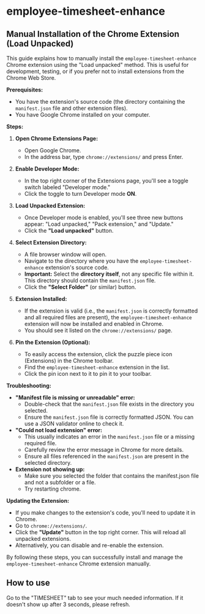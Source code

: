 # employee-timesheet-enhance

## Manual Installation of the Chrome Extension (Load Unpacked)

This guide explains how to manually install the `employee-timesheet-enhance` Chrome extension using the "Load unpacked" method. This is useful for development, testing, or if you prefer not to install extensions from the Chrome Web Store.

**Prerequisites:**

*   You have the extension's source code (the directory containing the `manifest.json` file and other extension files).
*   You have Google Chrome installed on your computer.

**Steps:**

1.  **Open Chrome Extensions Page:**
    *   Open Google Chrome.
    *   In the address bar, type `chrome://extensions/` and press Enter.

2.  **Enable Developer Mode:**
    *   In the top right corner of the Extensions page, you'll see a toggle switch labeled "Developer mode."
    *   Click the toggle to turn Developer mode **ON**.

3.  **Load Unpacked Extension:**
    *   Once Developer mode is enabled, you'll see three new buttons appear: "Load unpacked," "Pack extension," and "Update."
    *   Click the **"Load unpacked"** button.

4.  **Select Extension Directory:**
    *   A file browser window will open.
    *   Navigate to the directory where you have the `employee-timesheet-enhance` extension's source code.
    *   **Important:** Select the **directory itself**, not any specific file within it. This directory should contain the `manifest.json` file.
    *   Click the **"Select Folder"** (or similar) button.

5.  **Extension Installed:**
    *   If the extension is valid (i.e., the `manifest.json` is correctly formatted and all required files are present), the `employee-timesheet-enhance` extension will now be installed and enabled in Chrome.
    *   You should see it listed on the `chrome://extensions/` page.

6. **Pin the Extension (Optional):**
    * To easily access the extension, click the puzzle piece icon (Extensions) in the Chrome toolbar.
    * Find the `employee-timesheet-enhance` extension in the list.
    * Click the pin icon next to it to pin it to your toolbar.

**Troubleshooting:**

*   **"Manifest file is missing or unreadable" error:**
    *   Double-check that the `manifest.json` file exists in the directory you selected.
    *   Ensure the `manifest.json` file is correctly formatted JSON. You can use a JSON validator online to check it.
*   **"Could not load extension" error:**
    *   This usually indicates an error in the `manifest.json` file or a missing required file.
    *   Carefully review the error message in Chrome for more details.
    *   Ensure all files referenced in the `manifest.json` are present in the selected directory.
* **Extension not showing up:**
    * Make sure you selected the folder that contains the manifest.json file and not a subfolder or a file.
    * Try restarting chrome.

**Updating the Extension:**

*   If you make changes to the extension's code, you'll need to update it in Chrome.
*   Go to `chrome://extensions/`.
*   Click the **"Update"** button in the top right corner. This will reload all unpacked extensions.
* Alternatively, you can disable and re-enable the extension.

By following these steps, you can successfully install and manage the `employee-timesheet-enhance` Chrome extension manually.

## How to use

Go to the "TIMESHEET" tab to see your much needed information. If it doesn't show up after 3 seconds, please refresh.